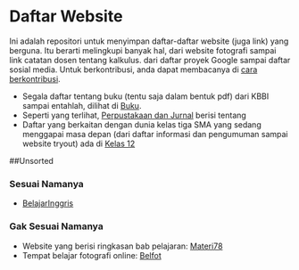 # Daftar Website
Ini adalah repositori untuk menyimpan daftar-daftar website (juga link) yang berguna. Itu berarti melingkupi banyak hal, dari website fotografi sampai link catatan dosen tentang kalkulus. dari daftar proyek Google sampai daftar sosial media. Untuk berkontribusi, anda dapat membacanya di [cara berkontribusi](kontribusi.md).


* Segala daftar tentang buku (tentu saja dalam bentuk pdf) dari KBBI sampai entahlah, dilihat di [Buku](/data/buku.md).
* Seperti yang terlihat, [Perpustakaan dan Jurnal](/data/perpustakaan.md) berisi tentang
* Daftar yang berkaitan dengan dunia kelas tiga SMA yang sedang menggapai masa depan (dari daftar informasi dan pengumuman sampai website tryout) ada di [Kelas 12](/data/snmsbm.md)


##Unsorted
### Sesuai Namanya
* [BelajarInggris](BelajarInggris.net)

### Gak Sesuai Namanya
* Website yang berisi ringkasan bab pelajaran: [Materi78](http://materi78.wordpress.com)
* Tempat belajar fotografi online: [Belfot](Belfot.com)
